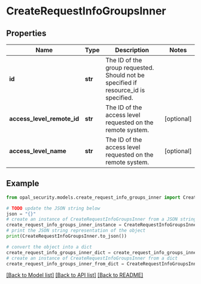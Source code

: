 # CreateRequestInfoGroupsInner


## Properties

Name | Type | Description | Notes
------------ | ------------- | ------------- | -------------
**id** | **str** | The ID of the group requested. Should not be specified if resource_id is specified. | 
**access_level_remote_id** | **str** | The ID of the access level requested on the remote system. | [optional] 
**access_level_name** | **str** | The ID of the access level requested on the remote system. | [optional] 

## Example

```python
from opal_security.models.create_request_info_groups_inner import CreateRequestInfoGroupsInner

# TODO update the JSON string below
json = "{}"
# create an instance of CreateRequestInfoGroupsInner from a JSON string
create_request_info_groups_inner_instance = CreateRequestInfoGroupsInner.from_json(json)
# print the JSON string representation of the object
print(CreateRequestInfoGroupsInner.to_json())

# convert the object into a dict
create_request_info_groups_inner_dict = create_request_info_groups_inner_instance.to_dict()
# create an instance of CreateRequestInfoGroupsInner from a dict
create_request_info_groups_inner_from_dict = CreateRequestInfoGroupsInner.from_dict(create_request_info_groups_inner_dict)
```
[[Back to Model list]](../README.md#documentation-for-models) [[Back to API list]](../README.md#documentation-for-api-endpoints) [[Back to README]](../README.md)



